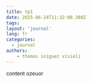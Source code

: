 ```yaml
---
title: tp1
date: 2025-06-24T11:32:08.380Z
tags:
layout: 'journal'
lang: fr
categories: 
  - journal
authors:
    - thomas iniguez visioli
---
```

content ozeuor